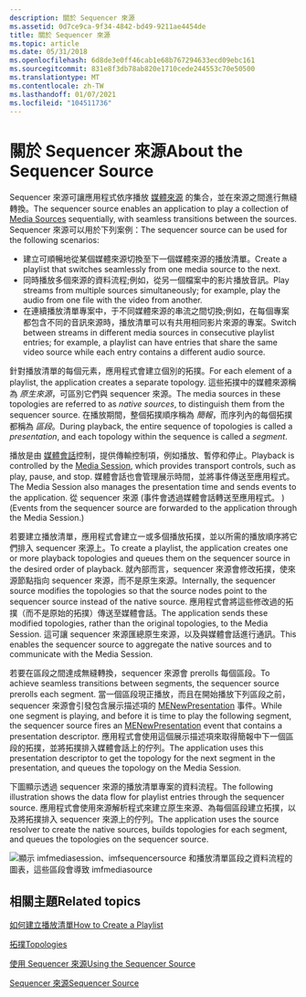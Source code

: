 ```yaml
---
description: 關於 Sequencer 來源
ms.assetid: 0d7ce9ca-9f34-4842-bd49-9211ae4454de
title: 關於 Sequencer 來源
ms.topic: article
ms.date: 05/31/2018
ms.openlocfilehash: 6d8de3e0ff46cab1e68b767294633ecd09ebc161
ms.sourcegitcommit: 831e8f3db78ab820e1710cede244553c70e50500
ms.translationtype: MT
ms.contentlocale: zh-TW
ms.lasthandoff: 01/07/2021
ms.locfileid: "104511736"
---
```

# <a name="about-the-sequencer-source"></a><span data-ttu-id="c4a6b-103">關於 Sequencer 來源</span><span class="sxs-lookup"><span data-stu-id="c4a6b-103">About the Sequencer Source</span></span>

<span data-ttu-id="c4a6b-104">Sequencer 來源可讓應用程式依序播放 [媒體來源](media-sources.md) 的集合，並在來源之間進行無縫轉換。</span><span class="sxs-lookup"><span data-stu-id="c4a6b-104">The sequencer source enables an application to play a collection of [Media Sources](media-sources.md) sequentially, with seamless transitions between the sources.</span></span> <span data-ttu-id="c4a6b-105">Sequencer 來源可以用於下列案例：</span><span class="sxs-lookup"><span data-stu-id="c4a6b-105">The sequencer source can be used for the following scenarios:</span></span>

-   <span data-ttu-id="c4a6b-106">建立可順暢地從某個媒體來源切換至下一個媒體來源的播放清單。</span><span class="sxs-lookup"><span data-stu-id="c4a6b-106">Create a playlist that switches seamlessly from one media source to the next.</span></span>
-   <span data-ttu-id="c4a6b-107">同時播放多個來源的資料流程;例如，從另一個檔案中的影片播放音訊。</span><span class="sxs-lookup"><span data-stu-id="c4a6b-107">Play streams from multiple sources simultaneously; for example, play the audio from one file with the video from another.</span></span>
-   <span data-ttu-id="c4a6b-108">在連續播放清單專案中，于不同媒體來源的串流之間切換;例如，在每個專案都包含不同的音訊來源時，播放清單可以有共用相同影片來源的專案。</span><span class="sxs-lookup"><span data-stu-id="c4a6b-108">Switch between streams in different media sources in consecutive playlist entries; for example, a playlist can have entries that share the same video source while each entry contains a different audio source.</span></span>

<span data-ttu-id="c4a6b-109">針對播放清單的每個元素，應用程式會建立個別的拓撲。</span><span class="sxs-lookup"><span data-stu-id="c4a6b-109">For each element of a playlist, the application creates a separate topology.</span></span> <span data-ttu-id="c4a6b-110">這些拓撲中的媒體來源稱為 *原生來源*，可區別它們與 sequencer 來源。</span><span class="sxs-lookup"><span data-stu-id="c4a6b-110">The media sources in these topologies are referred to as *native sources*, to distinguish them from the sequencer source.</span></span> <span data-ttu-id="c4a6b-111">在播放期間，整個拓撲順序稱為 *簡報*，而序列內的每個拓撲都稱為 *區段*。</span><span class="sxs-lookup"><span data-stu-id="c4a6b-111">During playback, the entire sequence of topologies is called a *presentation*, and each topology within the sequence is called a *segment*.</span></span>

<span data-ttu-id="c4a6b-112">播放是由 [媒體會話](media-session.md)控制，提供傳輸控制項，例如播放、暫停和停止。</span><span class="sxs-lookup"><span data-stu-id="c4a6b-112">Playback is controlled by the [Media Session](media-session.md), which provides transport controls, such as play, pause, and stop.</span></span> <span data-ttu-id="c4a6b-113">媒體會話也會管理展示時間，並將事件傳送至應用程式。</span><span class="sxs-lookup"><span data-stu-id="c4a6b-113">The Media Session also manages the presentation time and sends events to the application.</span></span> <span data-ttu-id="c4a6b-114">從 sequencer 來源 (事件會透過媒體會話轉送至應用程式。 ) </span><span class="sxs-lookup"><span data-stu-id="c4a6b-114">(Events from the sequencer source are forwarded to the application through the Media Session.)</span></span>

<span data-ttu-id="c4a6b-115">若要建立播放清單，應用程式會建立一或多個播放拓撲，並以所需的播放順序將它們排入 sequencer 來源上。</span><span class="sxs-lookup"><span data-stu-id="c4a6b-115">To create a playlist, the application creates one or more playback topologies and queues them on the sequencer source in the desired order of playback.</span></span> <span data-ttu-id="c4a6b-116">就內部而言，sequencer 來源會修改拓撲，使來源節點指向 sequencer 來源，而不是原生來源。</span><span class="sxs-lookup"><span data-stu-id="c4a6b-116">Internally, the sequencer source modifies the topologies so that the source nodes point to the sequencer source instead of the native source.</span></span> <span data-ttu-id="c4a6b-117">應用程式會將這些修改過的拓撲（而不是原始的拓撲）傳送至媒體會話。</span><span class="sxs-lookup"><span data-stu-id="c4a6b-117">The application sends these modified topologies, rather than the original topologies, to the Media Session.</span></span> <span data-ttu-id="c4a6b-118">這可讓 sequencer 來源匯總原生來源，以及與媒體會話進行通訊。</span><span class="sxs-lookup"><span data-stu-id="c4a6b-118">This enables the sequencer source to aggregate the native sources and to communicate with the Media Session.</span></span>

<span data-ttu-id="c4a6b-119">若要在區段之間達成無縫轉換，sequencer 來源會 prerolls 每個區段。</span><span class="sxs-lookup"><span data-stu-id="c4a6b-119">To achieve seamless transitions between segments, the sequencer source prerolls each segment.</span></span> <span data-ttu-id="c4a6b-120">當一個區段現正播放，而且在開始播放下列區段之前，sequencer 來源會引發包含展示描述項的 [MENewPresentation](menewpresentation.md) 事件。</span><span class="sxs-lookup"><span data-stu-id="c4a6b-120">While one segment is playing, and before it is time to play the following segment, the sequencer source fires an [MENewPresentation](menewpresentation.md) event that contains a presentation descriptor.</span></span> <span data-ttu-id="c4a6b-121">應用程式會使用這個展示描述項來取得簡報中下一個區段的拓撲，並將拓撲排入媒體會話上的佇列。</span><span class="sxs-lookup"><span data-stu-id="c4a6b-121">The application uses this presentation descriptor to get the topology for the next segment in the presentation, and queues the topology on the Media Session.</span></span>

<span data-ttu-id="c4a6b-122">下圖顯示透過 sequencer 來源的播放清單專案的資料流程。</span><span class="sxs-lookup"><span data-stu-id="c4a6b-122">The following illustration shows the data flow for playlist entries through the sequencer source.</span></span> <span data-ttu-id="c4a6b-123">應用程式會使用來源解析程式來建立原生來源、為每個區段建立拓撲，以及將拓撲排入 sequencer 來源上的佇列。</span><span class="sxs-lookup"><span data-stu-id="c4a6b-123">The application uses the source resolver to create the native sources, builds topologies for each segment, and queues the topologies on the sequencer source.</span></span>

![顯示 imfmediasession、imfsequencersource 和播放清單區段之資料流程的圖表，這些區段會導致 imfmediasource](images/dbf41a05-d8cc-4502-9cd3-74e5d1ce04a0.gif)

## <a name="related-topics"></a><span data-ttu-id="c4a6b-125">相關主題</span><span class="sxs-lookup"><span data-stu-id="c4a6b-125">Related topics</span></span>

<dl> <dt>

[<span data-ttu-id="c4a6b-126">如何建立播放清單</span><span class="sxs-lookup"><span data-stu-id="c4a6b-126">How to Create a Playlist</span></span>](how-to-create-a-playlist.md)
</dt> <dt>

[<span data-ttu-id="c4a6b-127">拓撲</span><span class="sxs-lookup"><span data-stu-id="c4a6b-127">Topologies</span></span>](topologies.md)
</dt> <dt>

[<span data-ttu-id="c4a6b-128">使用 Sequencer 來源</span><span class="sxs-lookup"><span data-stu-id="c4a6b-128">Using the Sequencer Source</span></span>](using-the-sequencer-source.md)
</dt> <dt>

[<span data-ttu-id="c4a6b-129">Sequencer 來源</span><span class="sxs-lookup"><span data-stu-id="c4a6b-129">Sequencer Source</span></span>](sequencer-source.md)
</dt> </dl>

 

 



